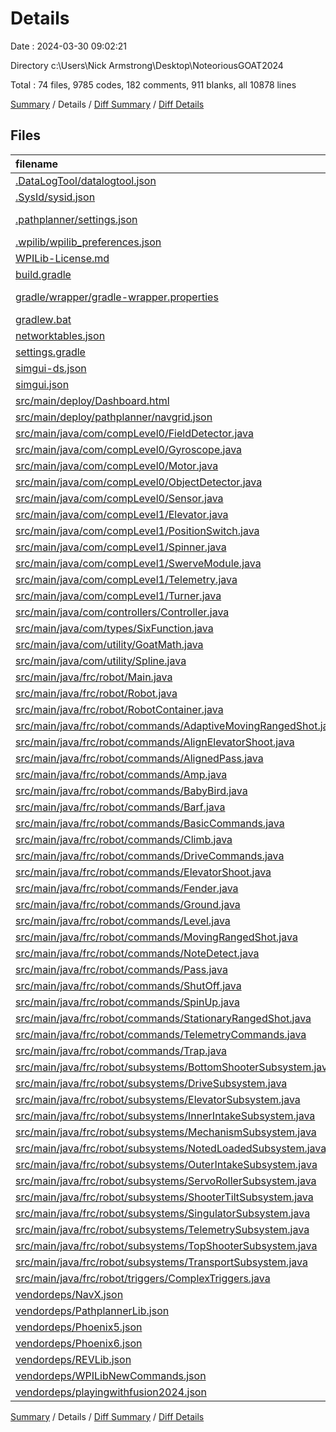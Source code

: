 # Details

Date : 2024-03-30 09:02:21

Directory c:\\Users\\Nick Armstrong\\Desktop\\NoteoriousGOAT2024

Total : 74 files,  9785 codes, 182 comments, 911 blanks, all 10878 lines

[Summary](results.md) / Details / [Diff Summary](diff.md) / [Diff Details](diff-details.md)

## Files
| filename | language | code | comment | blank | total |
| :--- | :--- | ---: | ---: | ---: | ---: |
| [.DataLogTool/datalogtool.json](/.DataLogTool/datalogtool.json) | JSON | 5 | 0 | 1 | 6 |
| [.SysId/sysid.json](/.SysId/sysid.json) | JSON | 1 | 0 | 1 | 2 |
| [.pathplanner/settings.json](/.pathplanner/settings.json) | JSON with Comments | 47 | 0 | 0 | 47 |
| [.wpilib/wpilib_preferences.json](/.wpilib/wpilib_preferences.json) | JSON | 6 | 0 | 0 | 6 |
| [WPILib-License.md](/WPILib-License.md) | Markdown | 22 | 0 | 3 | 25 |
| [build.gradle](/build.gradle) | Gradle | 62 | 19 | 21 | 102 |
| [gradle/wrapper/gradle-wrapper.properties](/gradle/wrapper/gradle-wrapper.properties) | Java Properties | 7 | 0 | 1 | 8 |
| [gradlew.bat](/gradlew.bat) | Batch | 41 | 30 | 22 | 93 |
| [networktables.json](/networktables.json) | JSON | 1 | 0 | 1 | 2 |
| [settings.gradle](/settings.gradle) | Gradle | 28 | 0 | 3 | 31 |
| [simgui-ds.json](/simgui-ds.json) | JSON | 102 | 0 | 1 | 103 |
| [simgui.json](/simgui.json) | JSON | 215 | 0 | 1 | 216 |
| [src/main/deploy/Dashboard.html](/src/main/deploy/Dashboard.html) | HTML | 2,404 | 0 | 0 | 2,404 |
| [src/main/deploy/pathplanner/navgrid.json](/src/main/deploy/pathplanner/navgrid.json) | JSON | 1 | 0 | 0 | 1 |
| [src/main/java/com/compLevel0/FieldDetector.java](/src/main/java/com/compLevel0/FieldDetector.java) | Java | 197 | 0 | 30 | 227 |
| [src/main/java/com/compLevel0/Gyroscope.java](/src/main/java/com/compLevel0/Gyroscope.java) | Java | 69 | 0 | 12 | 81 |
| [src/main/java/com/compLevel0/Motor.java](/src/main/java/com/compLevel0/Motor.java) | Java | 235 | 4 | 29 | 268 |
| [src/main/java/com/compLevel0/ObjectDetector.java](/src/main/java/com/compLevel0/ObjectDetector.java) | Java | 105 | 0 | 17 | 122 |
| [src/main/java/com/compLevel0/Sensor.java](/src/main/java/com/compLevel0/Sensor.java) | Java | 48 | 0 | 11 | 59 |
| [src/main/java/com/compLevel1/Elevator.java](/src/main/java/com/compLevel1/Elevator.java) | Java | 74 | 0 | 9 | 83 |
| [src/main/java/com/compLevel1/PositionSwitch.java](/src/main/java/com/compLevel1/PositionSwitch.java) | Java | 35 | 0 | 10 | 45 |
| [src/main/java/com/compLevel1/Spinner.java](/src/main/java/com/compLevel1/Spinner.java) | Java | 52 | 0 | 10 | 62 |
| [src/main/java/com/compLevel1/SwerveModule.java](/src/main/java/com/compLevel1/SwerveModule.java) | Java | 133 | 0 | 15 | 148 |
| [src/main/java/com/compLevel1/Telemetry.java](/src/main/java/com/compLevel1/Telemetry.java) | Java | 254 | 0 | 31 | 285 |
| [src/main/java/com/compLevel1/Turner.java](/src/main/java/com/compLevel1/Turner.java) | Java | 107 | 0 | 11 | 118 |
| [src/main/java/com/controllers/Controller.java](/src/main/java/com/controllers/Controller.java) | Java | 268 | 0 | 14 | 282 |
| [src/main/java/com/types/SixFunction.java](/src/main/java/com/types/SixFunction.java) | Java | 5 | 14 | 1 | 20 |
| [src/main/java/com/utility/GoatMath.java](/src/main/java/com/utility/GoatMath.java) | Java | 38 | 0 | 11 | 49 |
| [src/main/java/com/utility/Spline.java](/src/main/java/com/utility/Spline.java) | Java | 196 | 76 | 0 | 272 |
| [src/main/java/frc/robot/Main.java](/src/main/java/frc/robot/Main.java) | Java | 8 | 3 | 5 | 16 |
| [src/main/java/frc/robot/Robot.java](/src/main/java/frc/robot/Robot.java) | Java | 89 | 3 | 31 | 123 |
| [src/main/java/frc/robot/RobotContainer.java](/src/main/java/frc/robot/RobotContainer.java) | Java | 234 | 16 | 30 | 280 |
| [src/main/java/frc/robot/commands/AdaptiveMovingRangedShot.java](/src/main/java/frc/robot/commands/AdaptiveMovingRangedShot.java) | Java | 204 | 0 | 23 | 227 |
| [src/main/java/frc/robot/commands/AlignElevatorShoot.java](/src/main/java/frc/robot/commands/AlignElevatorShoot.java) | Java | 167 | 0 | 20 | 187 |
| [src/main/java/frc/robot/commands/AlignedPass.java](/src/main/java/frc/robot/commands/AlignedPass.java) | Java | 182 | 0 | 22 | 204 |
| [src/main/java/frc/robot/commands/Amp.java](/src/main/java/frc/robot/commands/Amp.java) | Java | 43 | 0 | 7 | 50 |
| [src/main/java/frc/robot/commands/BabyBird.java](/src/main/java/frc/robot/commands/BabyBird.java) | Java | 48 | 0 | 9 | 57 |
| [src/main/java/frc/robot/commands/Barf.java](/src/main/java/frc/robot/commands/Barf.java) | Java | 22 | 0 | 4 | 26 |
| [src/main/java/frc/robot/commands/BasicCommands.java](/src/main/java/frc/robot/commands/BasicCommands.java) | Java | 262 | 0 | 35 | 297 |
| [src/main/java/frc/robot/commands/Climb.java](/src/main/java/frc/robot/commands/Climb.java) | Java | 32 | 0 | 6 | 38 |
| [src/main/java/frc/robot/commands/DriveCommands.java](/src/main/java/frc/robot/commands/DriveCommands.java) | Java | 259 | 0 | 25 | 284 |
| [src/main/java/frc/robot/commands/ElevatorShoot.java](/src/main/java/frc/robot/commands/ElevatorShoot.java) | Java | 100 | 0 | 14 | 114 |
| [src/main/java/frc/robot/commands/Fender.java](/src/main/java/frc/robot/commands/Fender.java) | Java | 100 | 0 | 14 | 114 |
| [src/main/java/frc/robot/commands/Ground.java](/src/main/java/frc/robot/commands/Ground.java) | Java | 59 | 0 | 10 | 69 |
| [src/main/java/frc/robot/commands/Level.java](/src/main/java/frc/robot/commands/Level.java) | Java | 29 | 0 | 7 | 36 |
| [src/main/java/frc/robot/commands/MovingRangedShot.java](/src/main/java/frc/robot/commands/MovingRangedShot.java) | Java | 185 | 0 | 22 | 207 |
| [src/main/java/frc/robot/commands/NoteDetect.java](/src/main/java/frc/robot/commands/NoteDetect.java) | Java | 63 | 3 | 21 | 87 |
| [src/main/java/frc/robot/commands/Pass.java](/src/main/java/frc/robot/commands/Pass.java) | Java | 93 | 0 | 13 | 106 |
| [src/main/java/frc/robot/commands/ShutOff.java](/src/main/java/frc/robot/commands/ShutOff.java) | Java | 18 | 0 | 4 | 22 |
| [src/main/java/frc/robot/commands/SpinUp.java](/src/main/java/frc/robot/commands/SpinUp.java) | Java | 18 | 0 | 4 | 22 |
| [src/main/java/frc/robot/commands/StationaryRangedShot.java](/src/main/java/frc/robot/commands/StationaryRangedShot.java) | Java | 202 | 0 | 24 | 226 |
| [src/main/java/frc/robot/commands/TelemetryCommands.java](/src/main/java/frc/robot/commands/TelemetryCommands.java) | Java | 112 | 0 | 17 | 129 |
| [src/main/java/frc/robot/commands/Trap.java](/src/main/java/frc/robot/commands/Trap.java) | Java | 43 | 0 | 7 | 50 |
| [src/main/java/frc/robot/subsystems/BottomShooterSubsystem.java](/src/main/java/frc/robot/subsystems/BottomShooterSubsystem.java) | Java | 90 | 0 | 18 | 108 |
| [src/main/java/frc/robot/subsystems/DriveSubsystem.java](/src/main/java/frc/robot/subsystems/DriveSubsystem.java) | Java | 365 | 0 | 33 | 398 |
| [src/main/java/frc/robot/subsystems/ElevatorSubsystem.java](/src/main/java/frc/robot/subsystems/ElevatorSubsystem.java) | Java | 116 | 0 | 19 | 135 |
| [src/main/java/frc/robot/subsystems/InnerIntakeSubsystem.java](/src/main/java/frc/robot/subsystems/InnerIntakeSubsystem.java) | Java | 89 | 0 | 17 | 106 |
| [src/main/java/frc/robot/subsystems/MechanismSubsystem.java](/src/main/java/frc/robot/subsystems/MechanismSubsystem.java) | Java | 36 | 1 | 10 | 47 |
| [src/main/java/frc/robot/subsystems/NotedLoadedSubsystem.java](/src/main/java/frc/robot/subsystems/NotedLoadedSubsystem.java) | Java | 59 | 0 | 16 | 75 |
| [src/main/java/frc/robot/subsystems/OuterIntakeSubsystem.java](/src/main/java/frc/robot/subsystems/OuterIntakeSubsystem.java) | Java | 89 | 0 | 17 | 106 |
| [src/main/java/frc/robot/subsystems/ServoRollerSubsystem.java](/src/main/java/frc/robot/subsystems/ServoRollerSubsystem.java) | Java | 95 | 1 | 19 | 115 |
| [src/main/java/frc/robot/subsystems/ShooterTiltSubsystem.java](/src/main/java/frc/robot/subsystems/ShooterTiltSubsystem.java) | Java | 142 | 0 | 21 | 163 |
| [src/main/java/frc/robot/subsystems/SingulatorSubsystem.java](/src/main/java/frc/robot/subsystems/SingulatorSubsystem.java) | Java | 89 | 0 | 17 | 106 |
| [src/main/java/frc/robot/subsystems/TelemetrySubsystem.java](/src/main/java/frc/robot/subsystems/TelemetrySubsystem.java) | Java | 326 | 10 | 36 | 372 |
| [src/main/java/frc/robot/subsystems/TopShooterSubsystem.java](/src/main/java/frc/robot/subsystems/TopShooterSubsystem.java) | Java | 95 | 0 | 19 | 114 |
| [src/main/java/frc/robot/subsystems/TransportSubsystem.java](/src/main/java/frc/robot/subsystems/TransportSubsystem.java) | Java | 89 | 0 | 17 | 106 |
| [src/main/java/frc/robot/triggers/ComplexTriggers.java](/src/main/java/frc/robot/triggers/ComplexTriggers.java) | Java | 24 | 2 | 11 | 37 |
| [vendordeps/NavX.json](/vendordeps/NavX.json) | JSON | 40 | 0 | 0 | 40 |
| [vendordeps/PathplannerLib.json](/vendordeps/PathplannerLib.json) | JSON | 38 | 0 | 0 | 38 |
| [vendordeps/Phoenix5.json](/vendordeps/Phoenix5.json) | JSON | 151 | 0 | 0 | 151 |
| [vendordeps/Phoenix6.json](/vendordeps/Phoenix6.json) | JSON | 339 | 0 | 0 | 339 |
| [vendordeps/REVLib.json](/vendordeps/REVLib.json) | JSON | 74 | 0 | 0 | 74 |
| [vendordeps/WPILibNewCommands.json](/vendordeps/WPILibNewCommands.json) | JSON | 38 | 0 | 1 | 39 |
| [vendordeps/playingwithfusion2024.json](/vendordeps/playingwithfusion2024.json) | JSON | 71 | 0 | 0 | 71 |

[Summary](results.md) / Details / [Diff Summary](diff.md) / [Diff Details](diff-details.md)